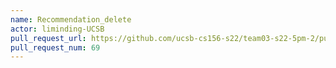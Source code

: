 ```yaml
---
name: Recommendation_delete
actor: liminding-UCSB
pull_request_url: https://github.com/ucsb-cs156-s22/team03-s22-5pm-2/pull/69
pull_request_num: 69
---
```

